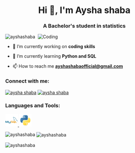 <h1 align="center">Hi 👋, I'm Aysha shaba</h1>
<h3 align="center">A Bachelor's student in statistics</h3>
<img align="right" alt="Coding" width="400" src="https://miro.medium.com/max/1400/1*qdAW1TjCN57h1lbuuzvchg.gif">
<p align="left"> <img src="https://komarev.com/ghpvc/?username=ayshashaba&label=Profile%20views&color=0e75b6&style=flat" alt="ayshashaba" /> </p>

- 🔭 I’m currently working on **coding skills**

- 🌱 I’m currently learning **Python and SQL**

- 📫 How to reach me **ayshashabaofficial@gmail.com**

<h3 align="left">Connect with me:</h3>
<p align="left">
<a href="https://linkedin.com/in/aysha shaba" target="blank"><img align="center" src="https://raw.githubusercontent.com/rahuldkjain/github-profile-readme-generator/master/src/images/icons/Social/linked-in-alt.svg" alt="aysha shaba" height="30" width="40" /></a>
<a href="https://kaggle.com/aysha shaba" target="blank"><img align="center" src="https://raw.githubusercontent.com/rahuldkjain/github-profile-readme-generator/master/src/images/icons/Social/kaggle.svg" alt="aysha shaba" height="30" width="40" /></a>
</p>

<h3 align="left">Languages and Tools:</h3>
<p align="left"> <a href="https://www.mysql.com/" target="_blank" rel="noreferrer"> <img src="https://raw.githubusercontent.com/devicons/devicon/master/icons/mysql/mysql-original-wordmark.svg" alt="mysql" width="40" height="40"/> </a> <a href="https://www.python.org" target="_blank" rel="noreferrer"> <img src="https://raw.githubusercontent.com/devicons/devicon/master/icons/python/python-original.svg" alt="python" width="40" height="40"/> </a> </p>

<p><img align="left" src="https://github-readme-stats.vercel.app/api/top-langs?username=ayshashaba&show_icons=true&locale=en&layout=compact" alt="ayshashaba" /></p>

<p>&nbsp;<img align="center" src="https://github-readme-stats.vercel.app/api?username=ayshashaba&show_icons=true&locale=en" alt="ayshashaba" /></p>

<p><img align="center" src="https://github-readme-streak-stats.herokuapp.com/?user=ayshashaba&" alt="ayshashaba" /></p>
